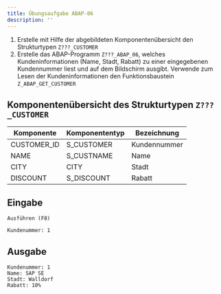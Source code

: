 ```yaml
---
title: Übungsaufgabe ABAP-06
description: ''
---
```


1. Erstelle mit Hilfe der abgebildeten Komponentenübersicht den Strukturtypen `Z???_CUSTOMER`
2. Erstelle das ABAP-Programm `Z???_ABAP_06`, welches Kundeninformationen (Name, Stadt, Rabatt) zu einer eingegebenen Kundennummer liest und auf dem Bildschirm ausgibt. Verwende zum Lesen der Kundeninformationen den Funktionsbaustein `Z_ABAP_GET_CUSTOMER`

## Komponentenübersicht des Strukturtypen `Z???_CUSTOMER`
| Komponente  | Komponententyp | Bezeichnung  |
| ----------- | -------------- | ------------ |
| CUSTOMER_ID | S_CUSTOMER     | Kundennummer |
| NAME        | S_CUSTNAME     | Name         |
| CITY        | CITY           | Stadt        |
| DISCOUNT    | S_DISCOUNT     | Rabatt       |

## Eingabe
```
Ausführen (F8)

Kundenummer: 1
```

## Ausgabe
```
Kundenummer: 1
Name: SAP SE
Stadt: Walldorf
Rabatt: 10%
```